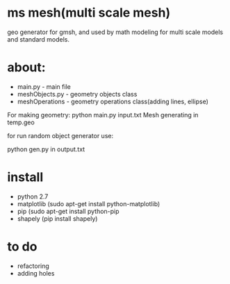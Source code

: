 # ms mesh(multi scale mesh)
geo generator for gmsh, and used by math modeling for multi scale models and standard models.

# about:
* main.py - main file
* meshObjects.py - geometry objects class
* meshOperations - geometry operations class(adding lines, ellipse)

For making geometry:
python main.py input.txt
Mesh generating in temp.geo

for run random object generator use:

python gen.py in output.txt

# install
* python 2.7
* matplotlib (sudo apt-get install python-matplotlib)
* pip (sudo apt-get install python-pip
* shapely (pip install shapely)

# to do
* refactoring
* adding holes
